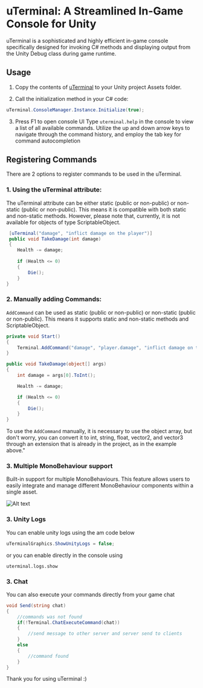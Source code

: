 # uTerminal: A Streamlined In-Game Console for Unity

uTerminal is a sophisticated and highly efficient in-game console specifically designed for invoking C# methods and displaying output from the Unity Debug class during game runtime.

## Usage

1. Copy the contents of [uTerminal](./uTerminal) to your Unity project Assets folder.

2. Call the initialization method in your C# code:
```csharp
uTerminal.ConsoleManager.Instance.Initialize(true);
```
3. Press F1 to open console UI Type `uterminal.help` in the console to view a list of all available commands. Utilize the up and down arrow keys to navigate through the command history, and employ the tab key for command autocompletion


## Registering Commands

There are 2 options to register commands to be used in the uTerminal.

### 1. Using the uTerminal attribute:
The uTerminal attribute can be either static (public or non-public) or non-static (public or non-public). This means it is compatible with both static and non-static methods. However, please note that, currently, it is not available for objects of type ScriptableObject.

```csharp
 [uTerminal("damage", "inflict damage on the player")]
 public void TakeDamage(int damage)
 {
    Health -= damage;
 
    if (Health <= 0)
    {
        Die();
    }
}
``` 
 
### 2. Manually adding Commands:

`AddCommand` can be used as static (public or non-public) or non-static (public or non-public). This means it supports static and non-static methods and ScriptableObject.
 
```csharp
private void Start()
{ 
    Terminal.AddCommand("damage", "player.damage", "inflict damage on the player", TakeDamage);
}

public void TakeDamage(object[] args)
{
    int damage = args[0].ToInt();

    Health -= damage;

    if (Health <= 0)
    {
        Die();
    }
}
```

To use the `AddCommand` manually, it is necessary to use the object array, but don't worry, you can convert it to int, string, float, vector2, and vector3 through an extension that is already in the project, as in the example above." 

### 3. Multiple MonoBehaviour support
Built-in support for multiple MonoBehaviours. This feature allows users to easily integrate and manage different MonoBehaviour components within a single asset.

![Alt text](https://i.imgur.com/pqqQd2k.gif)

### 3. Unity Logs

You can enable unity logs using the am code below

```csharp
uTerminalGraphics.ShowUnityLogs = false;
```
or you can enable directly in the console using

```
uterminal.logs.show
```

### 3. Chat

You can also execute your commands directly from your game chat

```csharp
void Send(string chat)
{
    //commands was not found
    if(!Terminal.ChatExecuteCommand(chat))
    {
        //send message to other server and server send to clients
    }
    else
    {
        //command found
    }
}
```


Thank you for using uTerminal :)
